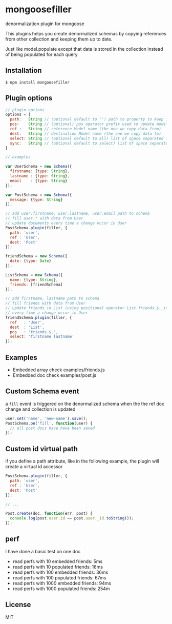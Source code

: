 # mongoosefiller

denormalization plugin for mongoose

This plugins helps you create denormalized schemas by copying references from other collection and keeping them up to date.

Just like model.populate except that data is stored in the collection instead of being populated for each query

## Installation

    $ npm install mongoosefiller

## Plugin options

```js
// plugin options
options = {
  path:   String // (optional default to '') path to property to keep in sync with ref model
  pos:    String // (optional) pos operator prefix used to update model in collection array
  ref :   String // reference Model name (the one we copy data from)
  dest:   String // destination Model name (the one we copy data to)
  select: String // (optional default to all) list of space separated field to include or exclude
  sync:   String // (optional default to select) list of space separated field to keep in sync after first save.
}
```

```js
// examples

var UserSchema = new Schema({
  firstname: {type: String},
  lastname : {type: String},
  email    : {type: String}
});

var PostSchema = new Schema({
  message: {type: String}
});

// add user.firstname, user.lastname, user.email path to schema
// fill user.* with data from User
// update documents every time a change occur in User
PostSchema.plugin(filler, {
  path: 'user',
  ref : 'User',
  dest: 'Post'
});

friendSchema = new Schema({
  date: {type: Date}
});

ListSchema = new Schema({
  name: {type: String},
  friends: [friendSchema]
});

// add firstname, lastname path to schema
// fill friends with data from User
// update friends in List (using positional operator List.friends.$._id)
// every time a change occur in User
friendSchema.plugin(filler, {
  ref   : 'User',
  dest  : 'List',
  pos   : 'friends.$.',
  select: 'firstname lastname'
});

```

## Examples

- Embedded array check examples/friends.js
- Embedded doc   check examples/post.js


## Custom Schema event

a `fill` event is triggered on the denormalized schema when the the ref doc change and collection is updated

```js
user.set('name', 'new-name').save();
PostSchema.on('fill', function(user) {
  // all post docs have have been saved
});
```

## Custom id virtual path

if you define a path attribute, like in the following example, the plugin will create a virtual id accessor

```js
PostSchema.plugin(filler, {
  path: 'user',
  ref : 'User',
  dest: 'Post'
});

// ...

Post.create(doc, function(err, post) {
  console.log(post.user.id == post.user._id.toString());
});


```

## perf

I have done a basic test on one doc
- read perfs with 10 embedded friends: 5ms
- read perfs with 10 populated friends: 16ms
- read perfs with 100 embedded friends: 36ms
- read perfs with 100 populated friends: 67ms
- read perfs with 1000 embedded friends: 94ms
- read perfs with 1000 populated friends: 254m
## License

  MIT
